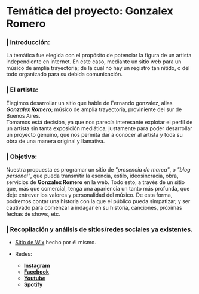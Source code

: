 # Temática del proyecto: Gonzalex Romero

### | Introducción:
La temática fue elegida con el propósito de potenciar la figura de un artista independiente en internet. En este caso, mediante un sitio web para un músico de amplia trayectoria; de la cual no hay un registro tan nítido, o del todo organizado para su debida comunicación.

### | El artista:
Elegimos desarrollar un sitio que hable de Fernando gonzalez, alias ***Gonzalex Romero***; músico de amplia trayectoria, proviniente del sur de Buenos Aires.<br> Tomamos está decisión, ya que nos parecía interesante explotar el perfil de un artista sin tanta exposición mediática; justamente para poder desarrollar un proyecto genuino, que nos permita dar a conocer al artista y toda su obra de una manera original y llamativa.

### | Objetivo:
Nuestra propuesta es programar un sitio de _"presencia de marca"_, o _"blog personal"_, que pueda transmitir la esencia, estilo, ideosincracia, obra, servicios de **Gonzalex Romero** en la web. Todo esto, a través de un sitio que, más que comercial, tenga una apariencia un tanto más profunda, que deje entrever los valores y personalidad del músico. De esta forma, podremos contar una historia con la que el público pueda simpatizar, y ser cautivado para comenzar a indagar en su historia, canciones, próximas fechas de shows, etc.

### | Recopilación y análisis de sitios/redes sociales ya existentes.
 * [Sitio de Wix](https://gonzalexromero.wixsite.com/sitio/) hecho por él mismo.
 * Redes:    
    
    * [**Instagram**](https://www.instagram.com/gonzalexromero/)     
    * [**Facebook**](https://m.facebook.com/gonzalexromero/)   
    * [**Youtube**](https://www.youtube.com/channel/UCfENjUj_gaB9bc7RbaQMZ4Q)   
    * [**Spotify**](https://open.spotify.com/intl-es/artist/1pwLzLua9oLplHIm7kBgfR?si=l_QikuPdQFWR6wxYXCKtVw)             
